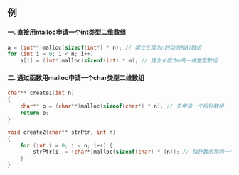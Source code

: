 ## 例

#### 一. 直接用malloc申请一个int类型二维数组

```c
a = (int**)malloc(sizeof(int*) * n); // 建立长度为n的动态指针数组
for (int i = 0; i < n; i++)
    a[i] = (int*)malloc(sizeof(int) * m); // 建立长度为m的一维整型数组
```

#### 二. 通过函数用malloc申请一个char类型二维数组

```c
char** create1(int n)
{
    char** p = (char**)malloc(sizeof(char*) * n); // 先申请一个指针数组
    return p;
}

void create2(char** strPtr, int n)
{
    for (int i = 0; i < n; i++) {
        strPtr[i] = (char*)malloc(sizeof(char) * (n)); // 指针数组指向一个数组
    }
}
```
